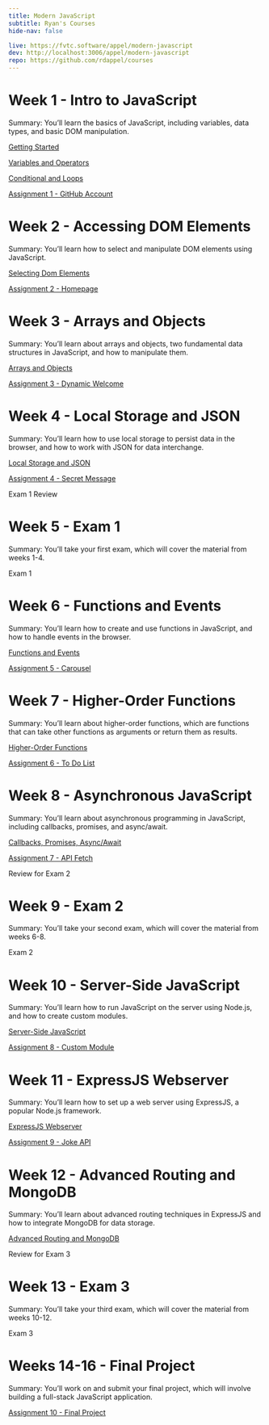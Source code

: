 ```yaml
---
title: Modern JavaScript
subtitle: Ryan's Courses
hide-nav: false

live: https://fvtc.software/appel/modern-javascript
dev: http://localhost:3006/appel/modern-javascript
repo: https://github.com/rdappel/courses
---
```


# Week 1 - Intro to JavaScript

Summary: You’ll learn the basics of JavaScript, including variables, data types, and basic DOM manipulation.

[Getting Started](/appel/modern-javascript/getting-started)

[Variables and Operators](/appel/modern-javascript/variables-and-operators)

[Conditional and Loops](conditionals-and-loops)

[Assignment 1 - GitHub Account](/appel/modern-javascript/assignments/github-account)

# Week 2 - Accessing DOM Elements

Summary: You’ll learn how to select and manipulate DOM elements using JavaScript.

[Selecting Dom Elements](/appel/modern-javascript/selecting-dom-elements)

[Assignment 2 - Homepage](/appel/modern-javascript/assignments/homepage)

# Week 3 - Arrays and Objects

Summary: You’ll learn about arrays and objects, two fundamental data structures in JavaScript, and how to manipulate them.

[Arrays and Objects](/appel/modern-javascript/arrays-and-objects)

[Assignment 3 - Dynamic Welcome](/appel/modern-javascript/assignments/dynamic-welcome)

# Week 4 - Local Storage and JSON

Summary: You’ll learn how to use local storage to persist data in the browser, and how to work with JSON for data interchange.

[Local Storage and JSON](/appel/modern-javascript/local-storage-and-json)

[Assignment 4 - Secret Message](/appel/modern-javascript/assignments/secret-message)

Exam 1 Review

# Week 5 - Exam 1

Summary: You’ll take your first exam, which will cover the material from weeks 1-4.

Exam 1

# Week 6 - Functions and Events

Summary: You’ll learn how to create and use functions in JavaScript, and how to handle events in the browser.

[Functions and Events](/appel/modern-javascript/functions-and-events)

[Assignment 5 - Carousel](/appel/modern-javascript/assignments/carousel)

# Week 7 - Higher-Order Functions

Summary: You’ll learn about higher-order functions, which are functions that can take other functions as arguments or return them as results.

[Higher-Order Functions](/appel/modern-javascript/higher-order-functions)

[Assignment 6 - To Do List](/appel/modern-javascript/assignments/to-do-list)

# Week 8 - Asynchronous JavaScript

Summary: You’ll learn about asynchronous programming in JavaScript, including callbacks, promises, and async/await.

[Callbacks, Promises, Async/Await](/appel/modern-javascript/callbacks-promises-async-await)

[Assignment 7 - API Fetch](/appel/modern-javascript/assignments/api-fetch)

Review for Exam 2

# Week 9 - Exam 2

Summary: You’ll take your second exam, which will cover the material from weeks 6-8.

Exam 2

# Week 10 - Server-Side JavaScript

Summary: You’ll learn how to run JavaScript on the server using Node.js, and how to create custom modules.

[Server-Side JavaScript](/appel/modern-javascript/server-side-javascript)

[Assignment 8 - Custom Module](/appel/modern-javascript/assignments/custom-module)

# Week 11 - ExpressJS Webserver

Summary: You’ll learn how to set up a web server using ExpressJS, a popular Node.js framework.

[ExpressJS Webserver](/appel/modern-javascript/expressjs-webserver)

[Assignment 9 - Joke API](/appel/modern-javascript/assignments/joke-api)

# Week 12 - Advanced Routing and MongoDB

Summary: You’ll learn about advanced routing techniques in ExpressJS and how to integrate MongoDB for data storage.

[Advanced Routing and MongoDB](/appel/modern-javascript/routing-and-mongodb)

Review for Exam 3

# Week 13 - Exam 3

Summary: You’ll take your third exam, which will cover the material from weeks 10-12.

Exam 3

# Weeks 14-16 - Final Project

Summary: You’ll work on and submit your final project, which will involve building a full-stack JavaScript application.

[Assignment 10 - Final Project](/appel/modern-javascript/assignments/final-project)
